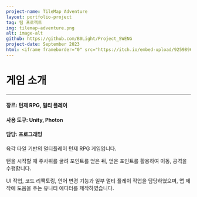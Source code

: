 ```yaml
---
project-name: TileMap Adventure
layout: portfolio-project
tag: 팀 프로젝트
img: tilemap-adventure.png
alt: image-alt
github: https://github.com/B0Light/Project_SWENG
project-date: September 2023
html: <iframe frameborder="0" src="https://itch.io/embed-upload/9259896" allowfullscreen="" width="1080" height="720"><a href="https://easy-h.itch.io/superpongbros">Play Super Pong Bros on itch.io</a></iframe>
---
```

# 게임 소개
---
#### 장르: 턴제 RPG, 멀티 플레이
#### 사용 도구: Unity, Photon
#### 담당: 프로그래밍



육각 타일 기반의 멀티플레이 턴제 RPG 게임입니다.

턴을 시작할 때 주사위를 굴려 포인트를 얻은 뒤, 얻은 포인트를 활용하여 이동, 공격을 수행합니다.

UI 작업, 코드 리팩토링, 언어 변경 기능과 일부 멀티 플레이 작업을 담당하였으며, 맵 제작에 도움을 주는 유니티 에디터를 제작하였습니다.
